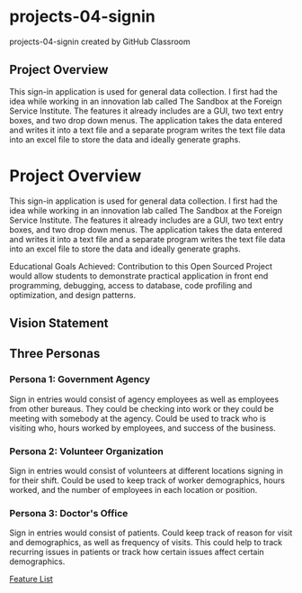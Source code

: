 # projects-04-signin
projects-04-signin created by GitHub Classroom

## Project Overview
This sign-in application is used for general data collection. I first had the idea while working in an innovation lab called The Sandbox at the Foreign Service Institute. The features it already includes are a GUI, two text entry boxes, and two drop down menus. The application takes the data entered and writes it into a text file and a separate program writes the text file data into an excel file to store the data and ideally generate graphs.
# Project Overview
This sign-in application is used for general data collection. I first had the idea while working in an innovation lab called The Sandbox at the Foreign Service Institute. The features it already includes are a GUI, two text entry boxes, and two drop down menus. The application takes the data entered and writes it into a text file and a separate program writes the text file data into an excel file to store the data and ideally generate graphs. 

Educational Goals Achieved: Contribution to this Open Sourced Project would allow students to demonstrate practical application in front end programming, debugging, access to database, code profiling and optimization, and design patterns.

## Vision Statement 

## Three Personas
### Persona 1: Government Agency
Sign in entries would consist of agency employees as well as employees from other bureaus. They could be checking into work or they could be meeting with somebody at the agency. Could be used to track who is visiting who, hours worked by employees, and success of the business.

### Persona 2: Volunteer Organization
Sign in entries would consist of volunteers at different locations signing in for their shift. Could be used to keep track of worker demographics, hours worked, and the number of employees in each location or position. 

### Persona 3: Doctor's Office
Sign in entries would consist of patients.  Could keep track of reason for visit and demographics, as well as frequency of visits. This could help to track recurring issues in patients or track how certain issues affect certain demographics.


 [Feature List](https://trello.com/b/SfMUw7OC/feature-list)



